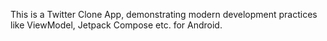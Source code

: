 This is a Twitter Clone App, demonstrating modern development practices like ViewModel, Jetpack Compose etc. for Android.
